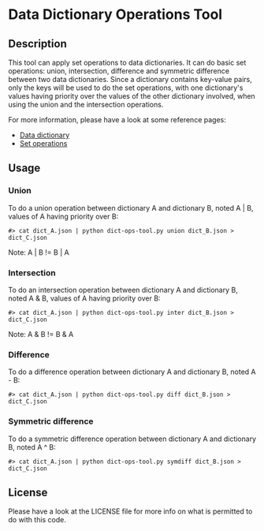 Data Dictionary Operations Tool
===============================

Description
-----------
This tool can apply set operations to data dictionaries. It can do basic set operations: union, intersection, difference and symmetric difference between two data dictionaries. Since a dictionary contains key-value pairs, only the keys will be used to do the set operations, with one dictionary's values having priority over the values of the other dictionary involved, when using the union and the intersection operations.

For more information, please have a look at some reference pages: 
- [Data dictionary](https://en.wikipedia.org/wiki/Associative_array)
- [Set operations](https://en.wikipedia.org/wiki/Set_(mathematics)#Basic_operations)

Usage
-----
### Union
To do a union operation between dictionary A and dictionary B, noted A | B, values of A having priority over B:
```
#> cat dict_A.json | python dict-ops-tool.py union dict_B.json > dict_C.json
```
Note: A | B != B | A

### Intersection
To do an intersection operation between dictionary A and dictionary B, noted A & B, values of A having priority over B:
```
#> cat dict_A.json | python dict-ops-tool.py inter dict_B.json > dict_C.json
```
Note: A & B != B & A

### Difference
To do a difference operation between dictionary A and dictionary B, noted A - B:
```
#> cat dict_A.json | python dict-ops-tool.py diff dict_B.json > dict_C.json
```

### Symmetric difference
To do a symmetric difference operation between dictionary A and dictionary B, noted A ^ B:
```
#> cat dict_A.json | python dict-ops-tool.py symdiff dict_B.json > dict_C.json
```

License
-------
Please have a look at the LICENSE file for more info on what is permitted to do with this code.


